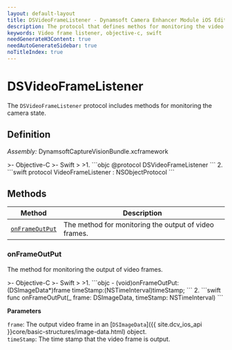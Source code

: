 ```yaml
---
layout: default-layout
title: DSVideoFrameListener - Dynamsoft Camera Enhancer Module iOS Edition API Reference
description: The protocol that defines methos for monitoring the video frame output.
keywords: Video frame listener, objective-c, swift
needGenerateH3Content: true
needAutoGenerateSidebar: true
noTitleIndex: true
---
```


# DSVideoFrameListener

The `DSVideoFrameListener` protocol includes methods for monitoring the camera state.

## Definition

*Assembly:* DynamsoftCaptureVisionBundle.xcframework

<div class="sample-code-prefix"></div>
>- Objective-C
>- Swift
>
>1. 
```objc
@protocol DSVideoFrameListener <NSObject>
```
2. 
```swift
protocol VideoFrameListener : NSObjectProtocol
```

## Methods

| Method | Description |
|------- |-------------|
| [`onFrameOutPut`](#onframeoutput) | The method for monitoring the output of video frames. |

### onFrameOutPut

The method for monitoring the output of video frames.

<div class="sample-code-prefix"></div>
>- Objective-C
>- Swift
>
>1. 
```objc
- (void)onFrameOutPut:(DSImageData*)frame
            timeStamp:(NSTimeInterval)timeStamp;
```
2. 
```swift
func onFrameOutPut(_ frame: DSImageData, timeStamp: NSTimeInterval)
```

**Parameters**

`frame`: The output video frame in an [`DSImageData`]({{ site.dcv_ios_api }}core/basic-structures/image-data.html) object.  
`timeStamp`: The time stamp that the video frame is output.
